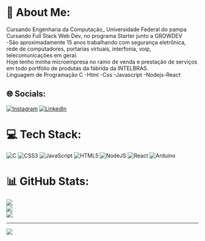 # 💫 About Me:
Cursando Engenharia da Computação_ Universidade Federal do pampa<br>Cursando Full Stack Web Dev, no programa Starter junto a GROWDEV<br>-São aproximadamente 15 anos trabalhando com segurança eletrônica,<br> rede de computadores, portarias virtuais, interfonia, voip, telecomunicações em geral.<br> Hoje tenho minha microempresa no ramo de venda e prestação de serviços em todo portfólio de produtas da fábrida da INTELBRAS.<br>Linguagem de Programação C -Html -Css -Javascript -Nodejs-React


## 🌐 Socials:
[![Instagram](https://img.shields.io/badge/Instagram-%23E4405F.svg?logo=Instagram&logoColor=white)](https://instagram.com/gutooriba) [![LinkedIn](https://img.shields.io/badge/LinkedIn-%230077B5.svg?logo=linkedin&logoColor=white)](https://linkedin.com/in/https://www.linkedin.com/in/gustavo-ribeiro-a73557241/) 

# 💻 Tech Stack:
![C](https://img.shields.io/badge/c-%2300599C.svg?style=for-the-badge&logo=c&logoColor=white) ![CSS3](https://img.shields.io/badge/css3-%231572B6.svg?style=for-the-badge&logo=css3&logoColor=white) ![JavaScript](https://img.shields.io/badge/javascript-%23323330.svg?style=for-the-badge&logo=javascript&logoColor=%23F7DF1E) ![HTML5](https://img.shields.io/badge/html5-%23E34F26.svg?style=for-the-badge&logo=html5&logoColor=white) ![NodeJS](https://img.shields.io/badge/node.js-6DA55F?style=for-the-badge&logo=node.js&logoColor=white) ![React](https://img.shields.io/badge/react-%2320232a.svg?style=for-the-badge&logo=react&logoColor=%2361DAFB) ![Arduino](https://img.shields.io/badge/-Arduino-00979D?style=for-the-badge&logo=Arduino&logoColor=white)
# 📊 GitHub Stats:
![](https://github-readme-stats.vercel.app/api?username=gutooriba&theme=dracula&hide_border=true&include_all_commits=true&count_private=false)<br/>
![](https://github-readme-streak-stats.herokuapp.com/?user=gutooriba&theme=dracula&hide_border=true)<br/>
![](https://github-readme-stats.vercel.app/api/top-langs/?username=gutooriba&theme=dracula&hide_border=true&include_all_commits=true&count_private=false&layout=compact)

---
[![](https://visitcount.itsvg.in/api?id=gutooriba&icon=0&color=0)](https://visitcount.itsvg.in)

<!-- Proudly created with GPRM ( https://gprm.itsvg.in ) -->
